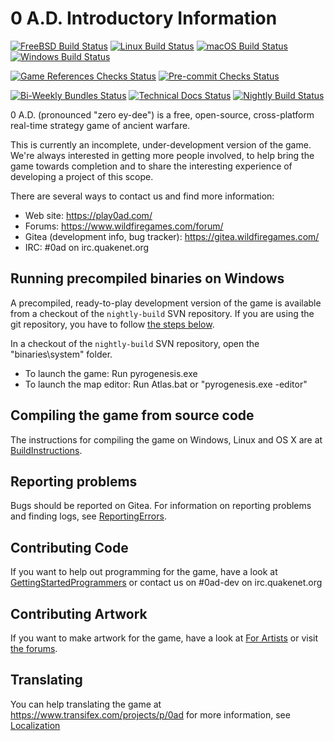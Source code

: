 # 0 A.D. Introductory Information

[![FreeBSD Build Status](https://jenkins.wildfiregames.com/job/0ad-freebsd/job/main/badge/icon?subject=FreeBSD&style=plastic)](https://jenkins.wildfiregames.com/job/0ad-freebsd/job/main/)
[![Linux Build Status](https://jenkins.wildfiregames.com/job/0ad-linux/job/main/badge/icon?subject=Linux&style=plastic)](https://jenkins.wildfiregames.com/job/0ad-linux/job/main/)
[![macOS Build Status](https://jenkins.wildfiregames.com/job/0ad-macos/job/main/badge/icon?subject=macOS&style=plastic)](https://jenkins.wildfiregames.com/job/0ad-macos/job/main/)
[![Windows Build Status](https://jenkins.wildfiregames.com/job/0ad-windows/job/main/badge/icon?subject=Windows&style=plastic)](https://jenkins.wildfiregames.com/job/0ad-windows/job/main/)

[![Game References Checks Status](https://gitea.wildfiregames.com/0ad/0ad/actions/workflows/checkrefs.yml/badge.svg?branch=main)](https://gitea.wildfiregames.com/0ad/0ad/actions?workflow=checkrefs.yml)
[![Pre-commit Checks Status](https://gitea.wildfiregames.com/0ad/0ad/actions/workflows/pre-commit.yml/badge.svg?branch=main)](https://gitea.wildfiregames.com/0ad/0ad/actions?workflow=pre-commit.yml)

[![Bi-Weekly Bundles Status](https://jenkins.wildfiregames.com/job/0ad-bundles/badge/icon?subject=Bi-Weekly%20Bundles&style=plastic)](https://jenkins.wildfiregames.com/job/0ad-bundles)
[![Technical Docs Status](https://jenkins.wildfiregames.com/job/0ad-technical-docs/badge/icon?subject=Technical%20Docs&style=plastic)](https://docs.wildfiregames.com/)
[![Nightly Build Status](https://jenkins.wildfiregames.com/job/0ad-nightly/badge/icon?subject=Nightly%20Build&style=plastic)](https://gitea.wildfiregames.com/0ad/0ad/wiki/NightlyBuild)

0 A.D. (pronounced "zero ey-dee") is a free, open-source, cross-platform
real-time strategy game of ancient warfare.

This is currently an incomplete, under-development version of the game.
We're always interested in getting more people involved, to help bring the game
towards completion and to share the interesting experience of developing a
project of this scope.

There are several ways to contact us and find more information:

- Web site: https://play0ad.com/
- Forums: https://www.wildfiregames.com/forum/
- Gitea (development info, bug tracker): https://gitea.wildfiregames.com/
- IRC: #0ad on irc.quakenet.org

## Running precompiled binaries on Windows

A precompiled, ready-to-play development version of the game is available from
a checkout of the `nightly-build` SVN repository. If you are using the git
repository, you have to follow [the steps below](#compiling-the-game-from-source-code).

In a checkout of the `nightly-build` SVN repository, open the "binaries\system" folder.

- To launch the game: Run pyrogenesis.exe
- To launch the map editor: Run Atlas.bat or "pyrogenesis.exe -editor"

## Compiling the game from source code

The instructions for compiling the game on Windows, Linux and OS X are at
[BuildInstructions](https://gitea.wildfiregames.com/0ad/0ad/wiki/BuildInstructions).

## Reporting problems

Bugs should be reported on Gitea. For information on reporting problems
and finding logs, see [ReportingErrors](https://gitea.wildfiregames.com/0ad/0ad/wiki/ReportingErrors).

## Contributing Code

If you want to help out programming for the game, have a look at
[GettingStartedProgrammers](https://gitea.wildfiregames.com/0ad/0ad/wiki/GettingStartedProgrammers)
or contact us on #0ad-dev on irc.quakenet.org

## Contributing Artwork

If you want to make artwork for the game, have a look at
[For Artists](https://gitea.wildfiregames.com/0ad/0ad/wiki#for-artists)
or visit [the forums](https://www.wildfiregames.com/forum).

## Translating

You can help translating the game at https://www.transifex.com/projects/p/0ad
for more information, see [Localization](https://gitea.wildfiregames.com/0ad/0ad/wiki/Localization)
